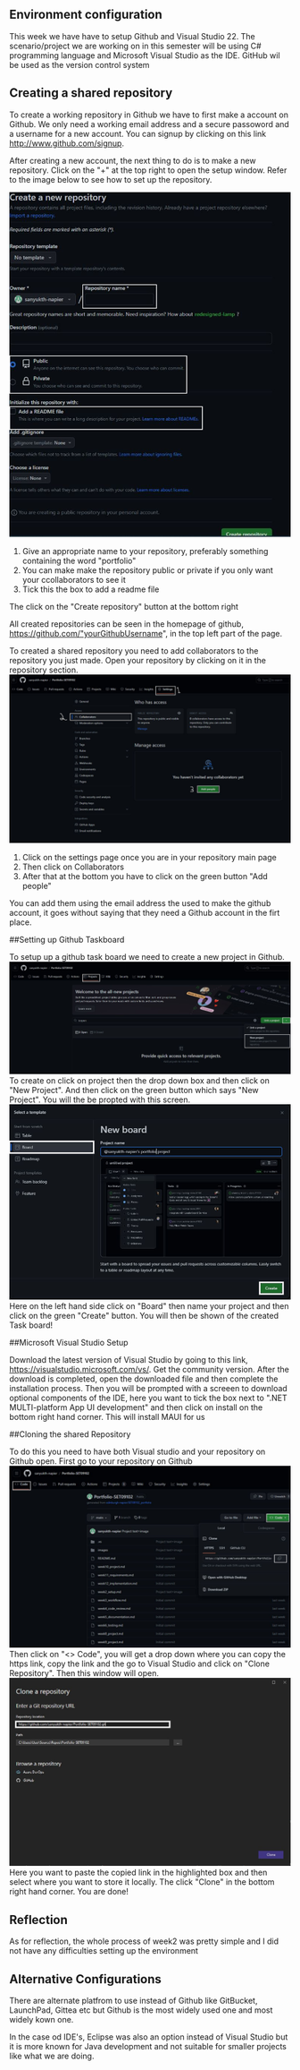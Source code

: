 
## Environment configuration
This week we have have to setup Github and Visual Studio 22. The scenario/project we are working on in this semester will be using C# programming language and Microsoft Visual Studio 
as the IDE. GitHub wil be used as the version control system

## Creating a shared repository

To create a working repository in Github we have to first make a account on Github. We only need a working email address and a secure passoword and a username for a new account.
You can signup by clicking on this link  http://www.github.com/signup.

After creating a new account, the next thing to do is to make a new repository. Click on the "+" at the top right to open the setup window.
Refer to the image below to see how to set up the repository.

![GitHubMain](images/GitHub_setup.jpg)
1. Give an appropriate name to your repository, preferably something containing the word "portfolio"
2. You can make make the repository public or private if you only want your ccollaborators to see it 
3. Tick this the box to add a readme file

The click on the "Create repository" button at the bottom right 

All created repositories can be seen in the homepage of github, https://github.com/"yourGithubUsername", in the top left part of the page.

To created a shared repository you need to add collaborators to the repository you just made. Open your repository by clicking on it in the repository section.
![GithubCollaborator](images/colloaborators_github.jpg)
1. Click on the settings page once you are in your repository main page
2. Then click on Collaborators
3. After that at the bottom you have to click on the green button "Add people"

You can add them using the email address the used to make the github account, it goes without saying that they need a Github account in the firt place.


##Setting up Github Taskboard

To setup up a github task board we need to create a new project in Github.
![Project](images/project.jpg)
To create on click on project then the drop down box and then click on "New Project". And then click on the green button which says "New Project". You will the be propted with this screen.
![Board](images/BoardPage.jpg)
Here on the left hand side click on "Board" then name your project and then click on the green "Create" button.
You will then be shown of the created Task board!

##Microsoft Visual Studio Setup

Download the latest version of Visual Studio by going to this link, https://visualstudio.microsoft.com/vs/. Get the community version.
After the download is completed, open the downloaded file and then complete the installation process.
Then you will be prompted with a screeen to download optional components of the IDE, here you want to tick the box next to ".NET MULTI-platform App UI development" and then click on install
on the bottom right hand corner. This will install MAUI for us

##Cloning the shared Repository

To do this you need to have both Visual studio and your repository on Github open. 
First go to your repository on Github
![CloneLink](images/clone1.jpg)
Then click on "<> Code", you will get a drop down where you can copy the https link, copy the link and the go to Visual Studio and click on "Clone Repository".
Then this window will open.
![CloneRepo](images/clone2.jpg)
Here you want to paste the copied link in the highlighted box and then select where you want to store it locally.
The click "Clone" in the bottom right hand corner.
You are done!

## Reflection

As for reflection, the whole process of week2 was pretty simple and I did not have any difficulties setting up the environment

## Alternative Configurations

There are alternate platfrom to use instead of Github like GitBucket, LaunchPad, Gittea etc but Github is the most widely used one and most widely kown one.

In the case od IDE's, Eclipse was also an option instead of Visual Studio but it is more known for Java development and not suitable for smaller projects like what we are doing.


